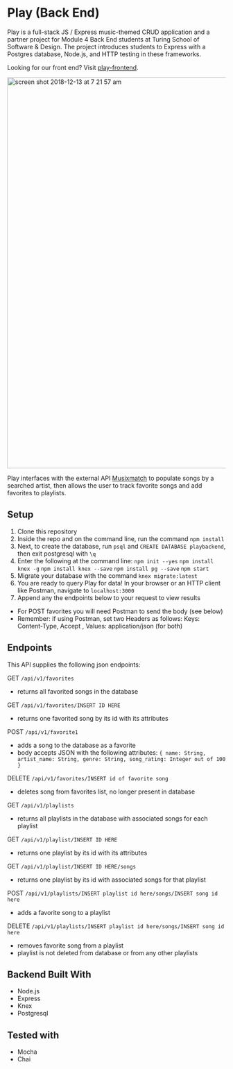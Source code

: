 # Play (Back End)

Play is a full-stack JS / Express music-themed CRUD application and a partner project for Module 4 Back End students at Turing School of Software & Design. The project introduces students to Express with a Postgres database, Node.js, and HTTP testing in these frameworks.
 
Looking for our front end? Visit [play-frontend](https://github.com/BeccaHyland/play-frontend).

<img width="902" alt="screen shot 2018-12-13 at 7 21 57 am" src="https://user-images.githubusercontent.com/39714935/49960152-c794c780-fecc-11e8-8c76-02c41b5580ba.png">
 
Play interfaces with the external API [Musixmatch](https://developer.musixmatch.com/)  to populate songs by a searched artist, then allows the user to track favorite songs and add favorites to playlists.
 
 ## Setup
1. Clone this repository
2. Inside the repo and on the command line, run the command `npm install` 
3. Next, to create the database, run `psql` and `CREATE DATABASE playbackend`, then exit postgresql with `\q`
4. Enter the following at the command line:
`npm init --yes`
`npm install knex -g`
`npm install knex --save`
`npm install pg --save`
`npm start`
5. Migrate your database with the command `knex migrate:latest`
6. You are ready to query Play for data! In your browser or an HTTP client like Postman, navigate to `localhost:3000`
7. Append any the endpoints below to your request to view results
 * For POST favorites you will need Postman to send the body (see below)
 * Remember: if using Postman, set two Headers as follows: Keys: Content-Type, Accept , Values: application/json (for both)
 
 ## Endpoints
 This API supplies the following json endpoints:
 
 GET `/api/v1/favorites`
 * returns all favorited songs in the database
 
 GET `/api/v1/favorites/INSERT ID HERE`
 * returns one favorited song by its id with its attributes
 
 POST `/api/v1/favorite1`
 * adds a song to the database as a favorite
 * body accepts JSON with the following attributes:
 `{ name: String, artist_name: String, genre: String, song_rating: Integer out of 100 }`
 
 DELETE `/api/v1/favorites/INSERT id of favorite song`
 * deletes song from favorites list, no longer present in database
 
 GET `/api/v1/playlists`
 * returns all playlists in the database with associated songs for each playlist
 
 GET `/api/v1/playlist/INSERT ID HERE`
 * returns one playlist by its id with its attributes
 
  GET `/api/v1/playlist/INSERT ID HERE/songs`
 * returns one playlist by its id with associated songs for that playlist

 POST `/api/v1/playlists/INSERT playlist id here/songs/INSERT song id here`
 * adds a favorite song to a playlist

DELETE `/api/v1/playlists/INSERT playlist id here/songs/INSERT song id here`
* removes favorite song from a playlist
* playlist is not deleted from database or from any other playlists

 ## Backend Built With
 * Node.js
 * Express
 * Knex
 * Postgresql
 
 ## Tested with 
 * Mocha
 * Chai
